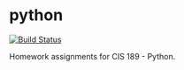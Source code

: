 # python

[![Build Status](https://travis-ci.org/Babkock/python.svg?branch=master)](https://travis-ci.org/Babkock/python)

Homework assignments for CIS 189 - Python.

